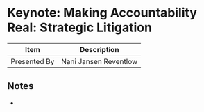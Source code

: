 # Keynote: Making Accountability Real: Strategic Litigation

| Item | Description |
| --- | --- | 
| Presented By | Nani Jansen Reventlow |



## Notes

-